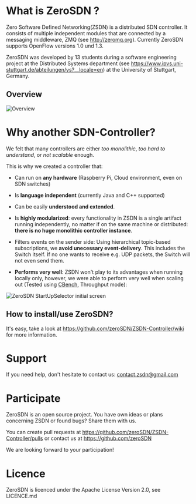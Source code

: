 # What is ZeroSDN ?

Zero Software Defined Networking(ZSDN) is a distributed SDN controller. It consists of multiple independent modules that are connected by a messaging middleware, ZMQ (see http://zeromq.org). Currently ZeroSDN supports OpenFlow versions 1.0 und 1.3.

ZeroSDN was developed by 13 students during a software engineering project at the Distributed Systems department (see https://www.ipvs.uni-stuttgart.de/abteilungen/vs?__locale=en) at the University of Stuttgart, Germany.

## Overview

![Overview](http://alki.square7.de/zsdn/MessageBus_modules.png)

# Why another SDN-Controller?

We felt  that many controllers are either _too monolithic_, _too hard to understand_, or _not scalable_ enough.

This is why we created a controller that:

* Can run on **any hardware** (Raspberry Pi, Cloud environment, even on SDN switches)

* Is **language independent** (currently Java and C++ supported)

* Can be easily **understood and extended**. 

* Is **highly modularized**: every functionality in ZSDN is a single artifact running independently, no matter if on the same machine or distributed: **there is no huge monolithic controller instance**.<br> 

* Filters events on the sender side: Using hierarchical topic-based subscriptions, we **avoid unecessary event-delivery**. This includes the Switch itself. If no one wants to receive e.g. UDP packets, the Switch will not even send them.

* **Performs very well**: ZSDN won't play to its advantages when running locally only, however, we were able to perform very well when scaling out (Tested using [CBench](http://archive.openflow.org/wk/index.php/Oflops), Throughput mode):

![ZeroSDN StartUpSelector initial screen](http://alki.square7.de/zsdn/throughput_4_node.png)

## How to install/use ZeroSDN?

It's easy, take a look at https://github.com/zeroSDN/ZSDN-Controller/wiki for more information.

# Support

If you need help, don't hesitate to contact us:
contact.zsdn@gmail.com

# Participate

ZeroSDN is an open source project. You have own ideas or plans concerning ZSDN or found bugs? Share them with us.

You can create pull requests at https://github.com/zeroSDN/ZSDN-Controller/pulls or contact us at https://github.com/zeroSDN

We are looking forward to your participation!

# Licence

ZeroSDN is licenced under the Apache License Version 2.0, see LICENCE.md

